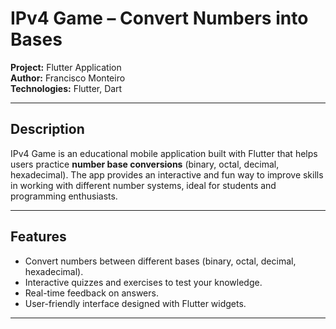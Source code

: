 
# IPv4 Game – Convert Numbers into Bases

**Project:** Flutter Application  
**Author:** Francisco Monteiro  
**Technologies:** Flutter, Dart  

---

## Description

IPv4 Game is an educational mobile application built with Flutter that helps users practice **number base conversions** (binary, octal, decimal, hexadecimal). The app provides an interactive and fun way to improve skills in working with different number systems, ideal for students and programming enthusiasts.

---

## Features

- Convert numbers between different bases (binary, octal, decimal, hexadecimal).  
- Interactive quizzes and exercises to test your knowledge.  
- Real-time feedback on answers.  
- User-friendly interface designed with Flutter widgets.  

---


